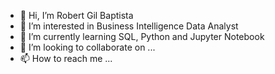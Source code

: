 - 👋 Hi, I’m Robert Gil Baptista 
- 👀 I’m interested in Business Intelligence Data Analyst
- 🌱 I’m currently learning SQL, Python and Jupyter Notebook
- 💞️ I’m looking to collaborate on ...
- 📫 How to reach me ...

<!---
contentmediaguy/contentmediaguy is a ✨ special ✨ repository because its `README.md` (this file) appears on your GitHub profile.
You can click the Preview link to take a look at your changes.
--->
